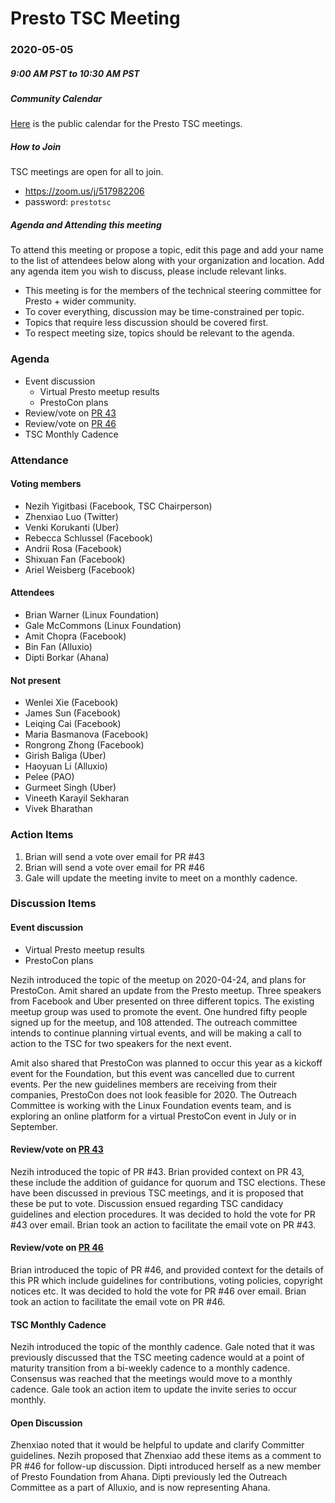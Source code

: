 # Presto TSC Meeting

### 2020-05-05
##### 9:00 AM PST to 10:30 AM PST

##### Community Calendar

[Here](https://calendar.google.com/calendar/embed?src=linuxfoundation.org_vrjlva5b0u73ps75fvnv5sasi4%40group.calendar.google.com&ctz=America%2FChicago) is the public calendar for the Presto TSC meetings.

##### How to Join

TSC meetings are open for all to join.

* https://zoom.us/j/517982206
* password: `prestotsc`

##### Agenda and Attending this meeting

To attend this meeting or propose a topic, edit this page and add your name to the list of attendees below along with your organization and location. Add any agenda item you wish to discuss, please include relevant links.

* This meeting is for the members of the technical steering committee for Presto + wider community.
* To cover everything, discussion may be time-constrained per topic.
* Topics that require less discussion should be covered first.
* To respect meeting size, topics should be relevant to the agenda.

### Agenda

* Event discussion
    * Virtual Presto meetup results
    * PrestoCon plans
* Review/vote on [PR 43](https://github.com/prestodb/tsc/pull/43)
* Review/vote on [PR 46](https://github.com/prestodb/tsc/pull/46)
* TSC Monthly Cadence


### Attendance
#### Voting members
* Nezih Yigitbasi (Facebook, TSC Chairperson)
* Zhenxiao Luo (Twitter)
* Venki Korukanti (Uber)
* Rebecca Schlussel (Facebook)
* Andrii Rosa (Facebook)
* Shixuan Fan (Facebook)
* Ariel Weisberg (Facebook)


#### Attendees
* Brian Warner (Linux Foundation)
* Gale McCommons (Linux Foundation)
* Amit Chopra (Facebook) 
* Bin Fan (Alluxio)
* Dipti Borkar (Ahana)

#### Not present
* Wenlei Xie (Facebook)
* James Sun  (Facebook)
* Leiqing Cai (Facebook)
* Maria Basmanova (Facebook)
* Rongrong Zhong (Facebook)
* Girish Baliga (Uber)
* Haoyuan Li (Alluxio)
* Pelee (PAO)
* Gurmeet Singh (Uber)
* Vineeth Karayil Sekharan
* Vivek Bharathan

### Action Items
1. Brian will send a vote over email for PR #43
2. Brian will send a vote over email for PR #46
3. Gale will update the meeting invite to meet on a monthly cadence. 

### Discussion Items
#### Event discussion
* Virtual Presto meetup results
* PrestoCon plans

Nezih introduced the topic of the meetup on 2020-04-24, and plans for PrestoCon. Amit shared an update from the Presto meetup. Three speakers from Facebook and Uber presented on three different topics. The existing meetup group was used to promote the event. One hundred fifty people signed up for the meetup, and 108 attended. The outreach committee intends to continue planning virtual events, and will be making a call to action to the TSC for two speakers for the next event. 

Amit also shared that PrestoCon was planned to occur this year as a kickoff event for the Foundation, but this event was cancelled due to current events. Per the new guidelines members are receiving from their companies, PrestoCon does not look feasible for 2020. The Outreach Committee is working with the Linux Foundation events team, and is exploring an online platform for a virtual PrestoCon event in July or in September. 

#### Review/vote on [PR 43](https://github.com/prestodb/tsc/pull/43)
Nezih introduced the topic of PR #43. Brian provided context on PR 43, these include the addition of guidance for quorum and TSC elections. These have been discussed in previous TSC meetings, and it is proposed that these be put to vote. Discussion ensued regarding TSC candidacy guidelines and election procedures. It was decided to hold the vote for PR #43 over email. Brian took an action to facilitate the email vote on PR #43. 

#### Review/vote on [PR 46](https://github.com/prestodb/tsc/pull/46)
Brian introduced the topic of PR #46, and provided context for the details of this PR which include guidelines for contributions, voting policies, copyright notices etc. It was decided to hold the vote for PR #46 over email. Brian took an action to facilitate the email vote on PR #46. 

#### TSC Monthly Cadence
Nezih introduced the topic of the monthly cadence. Gale noted that it was previously discussed that the TSC meeting cadence would at a point of maturity transition from a bi-weekly cadence to a monthly cadence. Consensus was reached that the meetings would move to a monthly cadence. Gale took an action item to update the invite series to occur monthly. 

#### Open Discussion
Zhenxiao noted that it would be helpful to update and clarify Committer guidelines. Nezih proposed that Zhenxiao add these items as a comment to PR #46 for follow-up discussion. 
Dipti introduced herself as a new member of Presto Foundation from Ahana. Dipti previously led the Outreach Committee as a part of Alluxio, and is now representing Ahana. 
